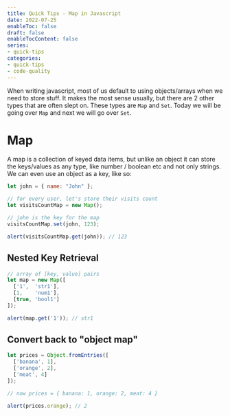 ```yaml
---
title: Quick Tips - Map in Javascript
date: 2022-07-25
enableToc: false
draft: false
enableTocContent: false
series:
- quick-tips
categories:
- quick-tips
- code-quality
---
```


When writing javascript, most of us default to using objects/arrays when we need to store stuff. It makes the most sense usually, but there are 2 other types that are often slept on. These types are `Map` and `Set`. Today we will be going over `Map` and next we will go over `Set`.

# Map

A map is a collection of keyed data items, but unlike an object it can store the keys/values as any type, like number / boolean etc and not only strings. We can even use an object as a key, like so:


```javascript
let john = { name: "John" };

// for every user, let's store their visits count
let visitsCountMap = new Map();

// john is the key for the map
visitsCountMap.set(john, 123);

alert(visitsCountMap.get(john)); // 123
```

## Nested Key Retrieval
```javascript
// array of [key, value] pairs
let map = new Map([
  ['1',  'str1'],
  [1,    'num1'],
  [true, 'bool1']
]);

alert(map.get('1')); // str1
```

## Convert back to "object map"

```javascript
let prices = Object.fromEntries([
  ['banana', 1],
  ['orange', 2],
  ['meat', 4]
]);

// now prices = { banana: 1, orange: 2, meat: 4 }

alert(prices.orange); // 2
```
